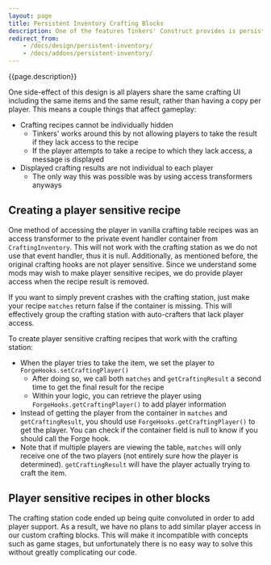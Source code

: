 ```yaml
---
layout: page
title: Persistent Inventory Crafting Blocks
description: One of the features Tinkers' Construct provides is persistent inventory crafting blocks. In other words, the items in the crafting station remain in the block when closing the UI. To do this effectively, all crafting logic was moved into the tile entity, with a couple of hooks in the container to actually take the result. This design overall has led to far simpler code and and reduced duplication bugs when multiple players are both accessing the table, but can cause challenges with unconventional crafting recipes. This page details how the system works to help authors overcome those challenge.
redirect_from:
    - /docs/design/persistent-inventory/
    - /docs/addons/persistent-inventory/
---
```


{{page.description}}

One side-effect of this design is all players share the same crafting UI including the same items and the same result, rather than having a copy per player. This means a couple things that affect gameplay:

* Crafting recipes cannot be individually hidden
    * Tinkers' works around this by not allowing players to take the result if they lack access to the recipe
    * If the player attempts to take a recipe to which they lack access, a message is displayed
* Displayed crafting results are not individual to each player
    * The only way this was possible was by using access transformers anyways

## Creating a player sensitive recipe

One method of accessing the player in vanilla crafting table recipes was an access transformer to the private event handler container from `CraftingInventory`. This will not work with the crafting station as we do not use that event handler, thus it is null. Additionally, as mentioned before, the original crafting hooks are not player sensitive. Since we understand some mods may wish to make player sensitive recipes, we do provide player access when the recipe result is removed.

If you want to simply prevent crashes with the crafting station, just make your recipe `matches` return false if the container is missing. This will effectively group the crafting station with auto-crafters that lack player access.

To create player sensitive crafting recipes that work with the crafting station:
* When the player tries to take the item, we set the player to `ForgeHooks.setCraftingPlayer()`
    * After doing so, we call both `matches` and `getCraftingResult` a second time to get the final result for the recipe
    * Within your logic, you can retrieve the player using `ForgeHooks.getCraftingPlayer()` to add player information
* Instead of getting the player from the container in `matches` and `getCraftingResult`, you should use `ForgeHooks.getCraftingPlayer()` to get the player. You can check if the container field is null to know if you should call the Forge hook.
* Note that if multiple players are viewing the table, `matches` will only receive one of the two players (not entirely sure how the player is determined). `getCraftingResult` will have the player actually trying to craft the item.

## Player sensitive recipes in other blocks

The crafting station code ended up being quite convoluted in order to add player support. As a result, we have no plans to add similar player access in our custom crafting blocks. This will make it incompatible with concepts such as game stages, but unfortunately there is no easy way to solve this without greatly complicating our code.